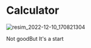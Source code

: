 # Calculator
![resim_2022-12-10_170821304](https://user-images.githubusercontent.com/112014596/206859387-81151000-d751-4858-aaeb-c3af16682ee7.png)



Not goodBut It's a start
